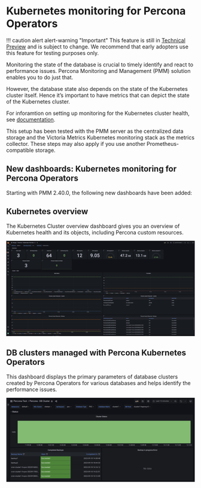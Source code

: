 # Kubernetes monitoring for Percona Operators 

!!! caution alert alert-warning "Important"
    This feature is still in [Technical Preview](https://docs.percona.com/percona-monitoring-and-management/details/glossary.html#technical-preview) and is subject to change. We recommend that early adopters use this feature for testing purposes only.

Monitoring the state of the database is crucial to timely identify and react to performance issues. Percona Monitoring and Management (PMM) solution enables you to do just that.

However, the database state also depends on the state of the Kubernetes cluster itself. Hence it’s important to have metrics that can depict the state of the Kubernetes cluster.

For inforamtion on setting up monitoring for the Kubernetes cluster health, see [documentation](https://docs.percona.com/percona-operator-for-mysql/pxc/monitor-kubernetes.html). 

This setup has been tested with the PMM server as the centralized data storage and the Victoria Metrics Kubernetes monitoring stack as the metrics collector. These steps may also apply if you use another Prometheus-compatible storage.


## New dashboards: Kubernetes monitoring for Percona Operators

Starting with PMM 2.40.0, the following new dashboards have been added:

## Kubernetes overview

The Kubernetes Cluster overview dashboard gives you an overview of Kubernetes health and its objects, including Percona custom resources.

![!image](../../_images/K8s_overview_dashboard_for_operators.png)

## DB clusters managed with Percona Kubernetes Operators

This dashboard displays the primary parameters of database clusters created by Percona Operators for various databases and helps identify the performance issues.

![!image](../../_images/PMM_DB_clusters_managed_percona_kubernetes_operators.png)


